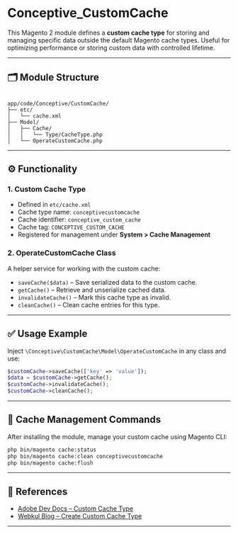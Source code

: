 # Conceptive_CustomCache

This Magento 2 module defines a **custom cache type** for storing and managing specific data outside the default Magento cache types. Useful for optimizing performance or storing custom data with controlled lifetime.

---

## 🗂️ Module Structure

```

app/code/Conceptive/CustomCache/
├── etc/
│   └── cache.xml
├── Model/
│   ├── Cache/
│   │   └── Type/CacheType.php
│   └── OperateCustomCache.php

````

---

## ⚙️ Functionality

### 1. **Custom Cache Type**

- Defined in `etc/cache.xml`
- Cache type name: `conceptivecustomcache`
- Cache identifier: `conceptive_custom_cache`
- Cache tag: `CONCEPTIVE_CUSTOM_CACHE`
- Registered for management under **System > Cache Management**

### 2. **OperateCustomCache Class**

A helper service for working with the custom cache:
- `saveCache($data)` – Save serialized data to the custom cache.
- `getCache()` – Retrieve and unserialize cached data.
- `invalidateCache()` – Mark this cache type as invalid.
- `cleanCache()` – Clean cache entries for this type.

---

## ✅ Usage Example

Inject `\Conceptive\CustomCache\Model\OperateCustomCache` in any class and use:

```php
$customCache->saveCache(['key' => 'value']);
$data = $customCache->getCache();
$customCache->invalidateCache();
$customCache->cleanCache();
````

---

## 🧼 Cache Management Commands

After installing the module, manage your custom cache using Magento CLI:

```bash
php bin/magento cache:status
php bin/magento cache:clean conceptivecustomcache
php bin/magento cache:flush
```

---

## 📄 References

* [Adobe Dev Docs – Custom Cache Type](https://developer.adobe.com/commerce/php/development/cache/partial/cache-type/)
* [Webkul Blog – Create Custom Cache Type](https://webkul.com/blog/how-to-create-a-custom-cache-type-in-magento/)

---
